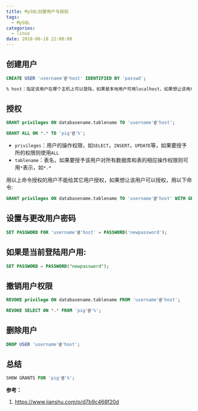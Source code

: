 ```yaml
---
title: MySQL创建用户与授权
tags:
  - MySQL
categories:
  - linux
date: 2018-06-18 22:00:09
---
```


## 创建用户

```SQL
CREATE USER 'usernaem'@'host' IDENTIFIED BY 'passwd';

% host：指定该用户在哪个主机上可以登陆，如果是本地用户可用localhost，如果想让该用户可以从任意远程主机登陆，可以使用通配符%
```


## 授权

```SQL
GRANT privileges ON databasename.tablename TO 'username'@'host';

GRANT ALL ON *.* TO 'pig'@'%';
```

- `privileges`：用户的操作权限，如`SELECT`，`INSERT`，`UPDATE`等，如果要授予所的权限则使用`ALL`
- `tablename`：表名，如果要授予该用户对所有数据库和表的相应操作权限则可用`*`表示，如`*.*`


用以上命令授权的用户不能给其它用户授权，如果想让该用户可以授权，用以下命令:

```SQL
GRANT privileges ON databasename.tablename TO 'username'@'host' WITH GRANT OPTION;
```

## 设置与更改用户密码

```SQL
SET PASSWORD FOR 'username'@'host' = PASSWORD('newpassword');
```

## 如果是当前登陆用户用:

```SQL
SET PASSWORD = PASSWORD("newpassword");
```

## 撤销用户权限

```SQL
REVOKE privilege ON databasename.tablename FROM 'username'@'host';

REVOKE SELECT ON *.* FROM 'pig'@'%';
```

## 删除用户

```SQL
DROP USER 'username'@'host';
```

## 总结
```SQL
SHOW GRANTS FOR 'pig'@'%';
```

**参考：**
1. https://www.jianshu.com/p/d7b9c468f20d
